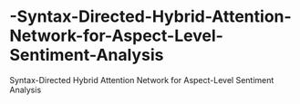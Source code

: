 # -Syntax-Directed-Hybrid-Attention-Network-for-Aspect-Level-Sentiment-Analysis
 Syntax-Directed Hybrid Attention Network for Aspect-Level Sentiment Analysis
